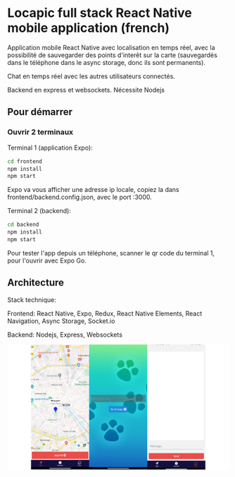 
# Locapic full stack React Native mobile application (french)

Application mobile React Native avec localisation en temps réel, avec la possibilité de sauvegarder des points d'interêt sur la carte (sauvegardés dans le téléphone dans le async storage, donc ils sont permanents).

Chat en temps réel avec les autres utilisateurs connectés.

Backend en express et websockets. Nécessite Nodejs

## Pour démarrer

### Ouvrir 2 terminaux

Terminal 1 (application Expo):

```bash
cd frontend
npm install
npm start
```

Expo va vous afficher une adresse ip locale, copiez la dans frontend/backend.config.json, avec le port :3000.

Terminal 2 (backend):

```bash
cd backend
npm install
npm start
```

Pour tester l'app depuis un téléphone, scanner le qr code du terminal 1, pour l'ouvrir avec Expo Go.

## Architecture

Stack technique:

Frontend: React Native, Expo, Redux, React Native Elements, React Navigation, Async Storage, Socket.io

Backend: Nodejs, Express, Websockets

![screenshot](/backend/public/images/locapic.webp?raw=true)
